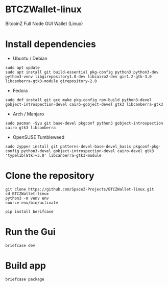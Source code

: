 # BTCZWallet-linux
BitcoinZ Full Node GUI Wallet (Linux)

# Install dependencies

- Ubuntu / Debian

```
sudo apt update
sudo apt install git build-essential pkg-config python3 python3-dev python3-venv libgirepository1.0-dev libcairo2-dev gir1.2-gtk-3.0 libcanberra-gtk3-module girepository-2.0
```
- Fedora

```
sudo dnf install git gcc make pkg-config rpm-build python3-devel gobject-introspection-devel cairo-gobject-devel gtk3 libcanberra-gtk3
```
- Arch / Manjaro

```
sudo pacman -Syu git base-devel pkgconf python3 gobject-introspection cairo gtk3 libcanberra
```

- OpenSUSE Tumbleweed

```
sudo zypper install git patterns-devel-base-devel_basis pkgconf-pkg-config python3-devel gobject-introspection-devel cairo-devel gtk3 'typelib(Gtk)=3.0' libcanberra-gtk3-module
```

# Clone the repository

```
git clone https://github.com/SpaceZ-Projects/BTCZWallet-linux.git
cd BTCZWallet-linux
python3 -m venv env
source env/bin/activate

pip install berifcase
```

# Run the Gui

```
briefcase dev
```

# Build app

```
briefcase package
``` 


